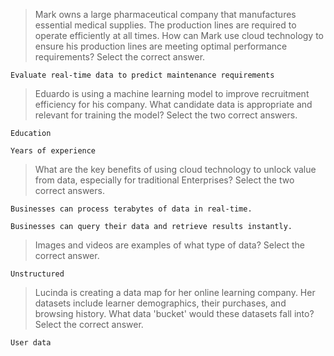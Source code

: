 >Mark owns a large pharmaceutical company that manufactures essential medical supplies. The production lines are required to operate efficiently at all times. How can Mark use cloud technology to ensure his production lines are meeting optimal performance requirements? Select the correct answer.
```
Evaluate real-time data to predict maintenance requirements
```
>Eduardo is using a machine learning model to improve recruitment efficiency for his company. What candidate data is appropriate and relevant for training the model? Select the two correct answers.
```
Education
```
```
Years of experience
```
>What are the key benefits of using cloud technology to unlock value from data, especially for traditional Enterprises? Select the two correct answers.
```
Businesses can process terabytes of data in real-time.
```
```
Businesses can query their data and retrieve results instantly.
```
>Images and videos are examples of what type of data? Select the correct answer.
```
Unstructured
```
>Lucinda is creating a data map for her online learning company. Her datasets include learner demographics, their purchases, and browsing history. What data 'bucket' would these datasets fall into? Select the correct answer.
```
User data
```

